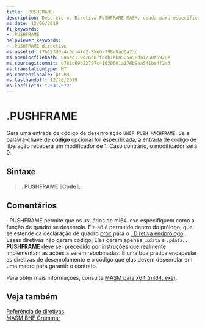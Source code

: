 ```yaml
---
title: .PUSHFRAME
description: Descreve o. Diretiva PUSHFRAME MASM, usada para especificar como desenrolar uma função frame.
ms.date: 12/06/2019
f1_keywords:
- .PUSHFRAME
helpviewer_keywords:
- .PUSHFRAME directive
ms.assetid: 17b123d0-4c6d-4fd2-85eb-798e8ad0a73c
ms.openlocfilehash: 0aaec119d26d87fddb1eba505458da1250a5926e
ms.sourcegitcommit: 0781c69b22797c41630601a176b9ea541be4f2a3
ms.translationtype: MT
ms.contentlocale: pt-BR
ms.lasthandoff: 12/20/2019
ms.locfileid: "75317572"
---
```

# <a name="pushframe"></a>.PUSHFRAME

Gera uma entrada de código de desenrolação `UWOP_PUSH_MACHFRAME`. Se a palavra-chave de **código** opcional for especificada, a entrada de código de liberação receberá um modificador de 1. Caso contrário, o modificador será 0.

## <a name="syntax"></a>Sintaxe

> **. PUSHFRAME** ⟦**Code**⟧;;

## <a name="remarks"></a>Comentários

. PUSHFRAME permite que os usuários de ml64. exe especifiquem como a função de quadro se desenrola. Ele só é permitido dentro do prólogo, que se estende da declaração de quadro [proc](proc.md) para o [. Diretiva endprólogo](dot-endprolog.md) . Essas diretivas não geram código; Eles geram apenas `.xdata` e `.pdata`. **. PUSHFRAME** deve ser precedido por instruções que realmente implementam as ações a serem rebobinadas. É uma boa prática encapsular as diretivas de desenrolamento e o código que elas devem desenrolar em uma macro para garantir o contrato.

Para obter mais informações, consulte [MASM para x64 (ml64. exe)](masm-for-x64-ml64-exe.md).

## <a name="see-also"></a>Veja também

[Referência de diretivas](directives-reference.md)\
[MASM BNF Grammar](masm-bnf-grammar.md)

